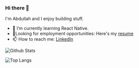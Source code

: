 ### Hi there 👋

I'm Abdullah and I enjoy building stuff.
- 🌱 I’m currently learning React Native.
- 💼Looking for employment opportunities: Here's my [resume](https://resume.creddle.io/resume/bkqmjzp66hv)
- 📫 How to reach me: [LinkedIn](https://www.linkedin.com/in/abdullahskhan/)


![Github Stats](https://github-readme-stats.vercel.app/api?username=akhan445&count_private=true&show_icons=true&include_all_commits=true&border_color=2e4058)

![Top Langs](https://github-readme-stats.vercel.app/api/top-langs/?username=akhan445&layout=compact&border_color=2e4058)


<!--
**akhan445/akhan445** is a ✨ _special_ ✨ repository because its `README.md` (this file) appears on your GitHub profile.

Here are some ideas to get you started:

- 🔭 I’m currently working on ...
- 🌱 I’m currently learning ...
- 👯 I’m looking to collaborate on ...
- 🤔 I’m looking for help with ...
- 💬 Ask me about ...
- 📫 How to reach me: ...
- 😄 Pronouns: ...
- ⚡ Fun fact: ...
-->
